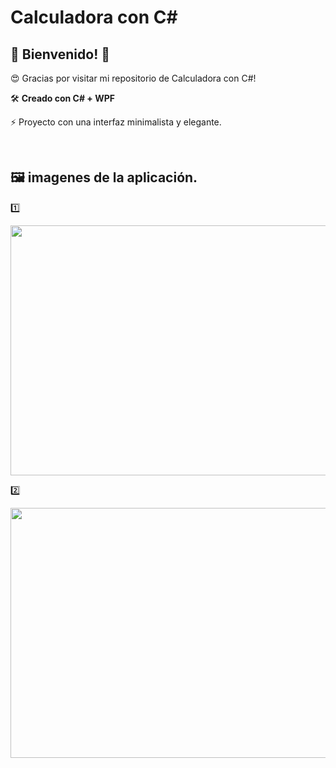 # Calculadora con C#

## 👋 Bienvenido! 👋

😍 Gracias por visitar mi repositorio de Calculadora con C#!

🛠 **Creado con C# + WPF**

⚡ Proyecto con una interfaz minimalista y elegante.

<br/>

## 🖼 imagenes de la aplicación.

1️⃣

<img src="img/CalculadoraC#1.png" width="700" height="400" >

2️⃣

<img src="img/CalculadoraC#2.png" width="700" height="400" >


